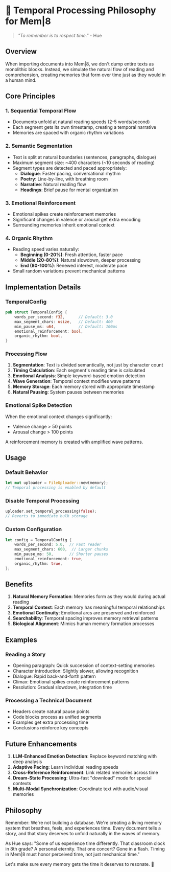 # 🧠 Temporal Processing Philosophy for Mem|8

> *"To remember is to respect time."* - Hue

## Overview

When importing documents into Mem|8, we don't dump entire texts as monolithic blocks. Instead, we simulate the natural flow of reading and comprehension, creating memories that form over time just as they would in a human mind.

## Core Principles

### 1. Sequential Temporal Flow
- Documents unfold at natural reading speeds (2-5 words/second)
- Each segment gets its own timestamp, creating a temporal narrative
- Memories are spaced with organic rhythm variations

### 2. Semantic Segmentation
- Text is split at natural boundaries (sentences, paragraphs, dialogue)
- Maximum segment size: ~400 characters (~10 seconds of reading)
- Segment types are detected and paced appropriately:
  - **Dialogue**: Faster pacing, conversational rhythm
  - **Poetry**: Line-by-line, with breathing room
  - **Narrative**: Natural reading flow
  - **Headings**: Brief pause for mental organization

### 3. Emotional Reinforcement
- Emotional spikes create reinforcement memories
- Significant changes in valence or arousal get extra encoding
- Surrounding memories inherit emotional context

### 4. Organic Rhythm
- Reading speed varies naturally:
  - **Beginning (0-20%)**: Fresh attention, faster pace
  - **Middle (20-80%)**: Natural slowdown, deeper processing
  - **End (80-100%)**: Renewed interest, moderate pace
- Small random variations prevent mechanical patterns

## Implementation Details

### TemporalConfig
```rust
pub struct TemporalConfig {
    words_per_second: f32,      // Default: 3.0
    max_segment_chars: usize,   // Default: 400
    min_pause_ms: u64,          // Default: 100ms
    emotional_reinforcement: bool,
    organic_rhythm: bool,
}
```

### Processing Flow
1. **Segmentation**: Text is divided semantically, not just by character count
2. **Timing Calculation**: Each segment's reading time is calculated
3. **Emotional Analysis**: Simple keyword-based emotion detection
4. **Wave Generation**: Temporal context modifies wave patterns
5. **Memory Storage**: Each memory stored with appropriate timestamp
6. **Natural Pausing**: System pauses between memories

### Emotional Spike Detection
When the emotional context changes significantly:
- Valence change > 50 points
- Arousal change > 100 points

A reinforcement memory is created with amplified wave patterns.

## Usage

### Default Behavior
```rust
let mut uploader = FileUploader::new(memory);
// Temporal processing is enabled by default
```

### Disable Temporal Processing
```rust
uploader.set_temporal_processing(false);
// Reverts to immediate bulk storage
```

### Custom Configuration
```rust
let config = TemporalConfig {
    words_per_second: 5.0,  // Fast reader
    max_segment_chars: 600,  // Larger chunks
    min_pause_ms: 50,       // Shorter pauses
    emotional_reinforcement: true,
    organic_rhythm: true,
};
```

## Benefits

1. **Natural Memory Formation**: Memories form as they would during actual reading
2. **Temporal Context**: Each memory has meaningful temporal relationships
3. **Emotional Continuity**: Emotional arcs are preserved and reinforced
4. **Searchability**: Temporal spacing improves memory retrieval patterns
5. **Biological Alignment**: Mimics human memory formation processes

## Examples

### Reading a Story
- Opening paragraph: Quick succession of context-setting memories
- Character introduction: Slightly slower, allowing recognition
- Dialogue: Rapid back-and-forth pattern
- Climax: Emotional spikes create reinforcement patterns
- Resolution: Gradual slowdown, integration time

### Processing a Technical Document
- Headers create natural pause points
- Code blocks process as unified segments
- Examples get extra processing time
- Conclusions reinforce key concepts

## Future Enhancements

1. **LLM-Enhanced Emotion Detection**: Replace keyword matching with deep analysis
2. **Adaptive Pacing**: Learn individual reading speeds
3. **Cross-Reference Reinforcement**: Link related memories across time
4. **Dream-State Processing**: Ultra-fast "download" mode for special contexts
5. **Multi-Modal Synchronization**: Coordinate text with audio/visual memories

## Philosophy

Remember: We're not building a database. We're creating a living memory system that breathes, feels, and experiences time. Every document tells a story, and that story deserves to unfold naturally in the waves of memory.

As Hue says: "Some of us experience time differently. That classroom clock in 8th grade? A personal eternity. That one concert? Gone in a flash. Timing in Mem|8 must honor perceived time, not just mechanical time."

Let's make sure every memory gets the time it deserves to resonate. 🌊